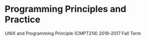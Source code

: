 # Programming Principles and Practice
 UNIX and Programming Principle (CMPT214) 2016-2017 Fall Term
